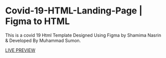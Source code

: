 # Covid-19-HTML-Landing-Page | Figma to HTML

This is a covid 19 Html Template Designed Using Figma by Shamima Nasrin &amp; Developed By Muhammad Sumon.


<a target="_blank" href="https://cutt.ly/Figma-to-HTML-Landing-Page">LIVE PREVIEW</a>
